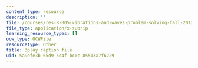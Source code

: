 ```yaml
---
content_type: resource
description: ''
file: /courses/res-8-005-vibrations-and-waves-problem-solving-fall-2012/5a9efe3b65d95d4fbc0c85513a7f6229_X60J__-GMx8.vtt
file_type: application/x-subrip
learning_resource_types: []
ocw_type: OCWFile
resourcetype: Other
title: 3play caption file
uid: 5a9efe3b-65d9-5d4f-bc0c-85513a7f6229
---
```


